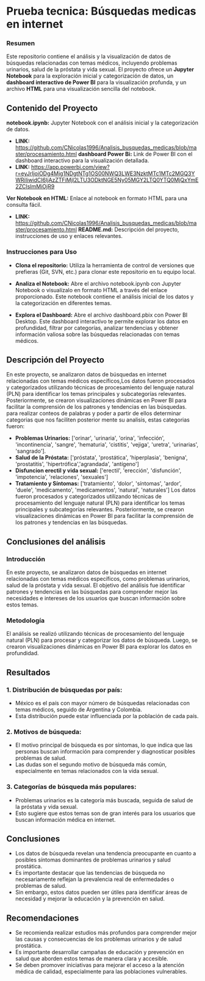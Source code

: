 # Prueba tecnica: Búsquedas medicas en internet

### Resumen

Este repositorio contiene el análisis y la visualización de datos de búsquedas relacionadas con temas médicos, incluyendo problemas urinarios, salud de la próstata y vida sexual. El proyecto ofrece un **Jupyter Notebook** para la exploración inicial y categorización de datos, un **dashboard interactivo de Power BI** para la visualización profunda, y un archivo **HTML** para una visualización sencilla del notebook.

## Contenido del Proyecto

**notebook.ipynb:** Jupyter Notebook con el análisis inicial y la categorización de datos.
* **LINK:** https://github.com/CNicolas1996/Analisis_busquedas_medicas/blob/master/procesamiento.html
**dashboard Power Bi:** Link de Power BI con el dashboard interactivo para la visualización detallada.
* **LINK:** https://app.powerbi.com/view?r=eyJrIjoiODg4Mjg1NDgtNTg1OS00NWQ3LWE3NzktMTc1MTc2MGQ3YWRiIiwidCI6IjAzZTFiMjI2LTU3ODktNGE5Ny05MGY2LTQ0YTQ0MjQxYmE2ZCIsImMiOjR9

**Ver Notebook en HTML:** Enlace al notebook en formato HTML para una consulta fácil.
* **LINK:** https://github.com/CNicolas1996/Analisis_busquedas_medicas/blob/master/procesamiento.html
**README.md:** Descripción del proyecto, instrucciones de uso y enlaces relevantes.

### **Instrucciones para Uso**

* **Clona el repositorio:**
Utiliza la herramienta de control de versiones que prefieras (Git, SVN, etc.) para clonar este repositorio en tu equipo local.

* **Analiza el Notebook:**
Abre el archivo notebook.ipynb con Jupyter Notebook o visualízalo en formato HTML a través del enlace proporcionado. Este notebook contiene el análisis inicial de los datos y la categorización en diferentes temas.

* **Explora el Dashboard:**
Abre el archivo dashboard.pbix con Power BI Desktop. Este dashboard interactivo te permite explorar los datos en profundidad, filtrar por categorías, analizar tendencias y obtener información valiosa sobre las búsquedas relacionadas con temas médicos.

## Descripción del Proyecto

En este proyecto, se analizaron datos de búsquedas en internet relacionadas con temas médicos específicos,Los datos fueron procesados y categorizados utilizando técnicas de procesamiento del lenguaje natural (PLN) para identificar los temas principales y subcategorías relevantes. Posteriormente, se crearon visualizaciones dinámicas en Power BI para facilitar la comprensión de los patrones y tendencias en las búsquedas.
para realizar conteos de palabras y poder a partir de ellos determinar categorias
que nos faciliten posterior mente su analisis, estas categorias fueron:

* **Problemas Urinarios:** ['orinar', 'urinaria', 'orina', 'infección', 'incontinencia', 'sangre', 'hematuria', 'cistitis', 'vejiga', 'uretra', 'urinarias', 'sangrado'].
* **Salud de la Próstata:** ['próstata', 'prostática', 'hiperplasia', 'benigna', 'prostatitis', 'hipertrófica','agrandada', 'antígeno']
* **Disfuncion erectil y vida sexual:** ['erectil', 'erección', 'disfunción', 'impotencia', 'relaciones', 'sexuales']
* **Tratamiento y Síntomas:** ['tratamiento', 'dolor', 'síntomas', 'ardor', 'duele', 'medicamento', 'medicamentos', 'natural', 'naturales']
Los datos fueron procesados y categorizados utilizando técnicas de procesamiento del lenguaje natural (PLN) para identificar los temas principales y subcategorías relevantes. Posteriormente, se crearon visualizaciones dinámicas en Power BI para facilitar la comprensión de los patrones y tendencias en las búsquedas.


## Conclusiones del análisis

### Introducción

En este proyecto, se analizaron datos de búsquedas en internet relacionadas con temas médicos específicos, como problemas urinarios, salud de la próstata y vida sexual. El objetivo del análisis fue identificar patrones y tendencias en las búsquedas para comprender mejor las necesidades e intereses de los usuarios que buscan información sobre estos temas.

### Metodología
El análisis se realizó utilizando técnicas de procesamiento del lenguaje natural (PLN) para procesar y categorizar los datos de búsqueda. Luego, se crearon visualizaciones dinámicas en Power BI para explorar los datos en profundidad.

## Resultados

### 1. Distribución de búsquedas por país:
* México es el país con mayor número de búsquedas relacionadas con temas médicos, seguido de Argentina y Colombia.
* Esta distribución puede estar influenciada por la población de cada país.

### 2. Motivos de búsqueda:
* El motivo principal de búsqueda es por síntomas, lo que indica que las personas buscan información para comprender y diagnosticar posibles problemas de salud.
* Las dudas son el segundo motivo de búsqueda más común, especialmente en temas relacionados con la vida sexual.

### 3. Categorías de búsqueda más populares:
* Problemas urinarios es la categoría más buscada, seguida de salud de la próstata y vida sexual.
* Esto sugiere que estos temas son de gran interés para los usuarios que buscan información médica en internet.

## Conclusiones
* Los datos de búsqueda revelan una tendencia preocupante en cuanto a posibles síntomas dominantes de problemas urinarios y salud prostática.
* Es importante destacar que las tendencias de búsqueda no necesariamente reflejan la prevalencia real de enfermedades o problemas de salud.
* Sin embargo, estos datos pueden ser útiles para identificar áreas de necesidad y mejorar la educación y la prevención en salud.

## Recomendaciones
* Se recomienda realizar estudios más profundos para comprender mejor las causas y consecuencias de los problemas urinarios y de salud prostática.
* Es importante desarrollar campañas de educación y prevención en salud que aborden estos temas de manera clara y accesible.
* Se deben promover iniciativas para mejorar el acceso a la atención médica de calidad, especialmente para las poblaciones vulnerables.
